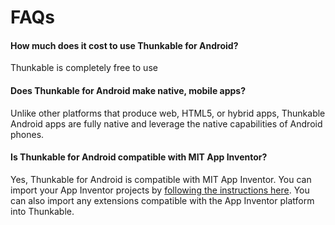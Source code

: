 # FAQs

#### How much does it cost to use Thunkable for Android? <a id="any-special-requirements-to-be-an-ios-developer-can-you-make-it-easier-for-new-developers"></a>

Thunkable is completely free to use

#### Does Thunkable for Android make native, mobile apps? <a id="does-thunkable-build-native-ios-apps"></a>

Unlike other platforms that produce web, HTML5, or hybrid apps, Thunkable Android apps are fully native and leverage the native capabilities of Android phones.

#### Is Thunkable for Android compatible with MIT App Inventor? <a id="does-thunkable-build-native-ios-apps"></a>

Yes, Thunkable for Android is compatible with MIT App Inventor. You can import your App Inventor projects by [following the instructions here](https://www.gitbook.com/book/thunkable/thunkable-docs/edit#/edit/master/Android/ai-import.md?_k=mhzql3). You can also import any extensions compatible with the App Inventor platform into Thunkable.

